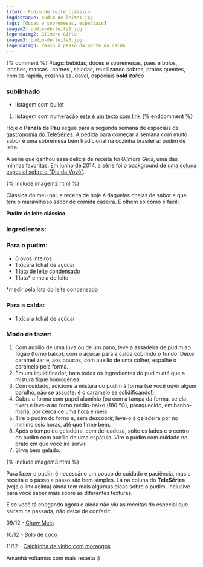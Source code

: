 ```yaml
---
titulo: Pudim de leite clássico
imgdestaque: pudim-de-leite1.jpg
tags: [doces e sobremesas, especiais]
imagem2: pudim-de-leite2.jpg
legendaimg2: Gilmore Girls
imagem3: pudim-de-leite3.jpg
legendaimg3: Passo a passo da parte da calda
---
```

{% comment %}
#tags: bebidas, doces e sobremesas, paes e bolos, lanches, massas , carnes , saladas, reutilizando sobras, pratos quentes, comida rapida, cozinha saudavel, especiais
**bold**
*italico*
### sublinhado
* listagem com bullet
1. listagem com numeração
[este é um texto com link](https://www.enderecodolink.com)
{% endcomment %}

Hoje o **Panela de Pau** segue para a segunda semana de especiais de [gastronomia do TeleSéries](https://www.enderecodolink.com). A pedida para começar a semana com muito sabor é uma sobremesa bem tradicional na cozinha brasileira: pudim de leite. 

A série que ganhou essa delícia de receita foi *Gilmore Girls*, uma das minhas favoritas. Em junho de 2014, a série foi o background de [uma coluna especial sobre o "Dia da Vovó"](http://teleseries.com.br/um-doce-classico-com-o-toque-da-vovo-de-gilmore-girls/).

{% include imagem2.html %}

Clássica do meu pai, a receita de hoje é daquelas cheias de sabor e que tem o maravilhoso sabor de comida caseira. E olhem só como é fácil:

**Pudim de leite clássico**

### Ingredientes:

### Para o pudim:
* 6 ovos inteiros
* 1 xícara (chá) de açúcar
* 1 lata de leite condensado
* 1 lata* e meia de leite

*medir pela lata do leite condensado

### Para a calda:
* 1 xícara (chá) de açúcar

### Modo de fazer:

1. Com auxílio de uma luva ou de um pano, leve a assadeira de pudim ao fogão (forno baixo), com o açúcar para a calda cobrindo o fundo. Deixe caramelizar e, aos poucos, com auxílio de uma colher, espalhe o caramelo pela forma.
2. Em um liquidificador, bata todos os ingredientes do pudim até que a mistura fique homogênea.
3. Com cuidado, adicione a mistura do pudim à forma (se você ouvir algum barulho, não se assuste: é o caramelo se solidificando!).
4. Cubra a forma com papel alumínio (ou com a tampa da forma, se ela tiver) e leve-a ao forno médio-baixo (180 ºC), preaquecido, em banho-maria, por cerca de uma hora e meia.
5. Tire o pudim do forno e, sem descobrir, leve-o à geladeira por no mínimo seis horas, até que firme bem.
6. Após o tempo de geladeira, com delicadeza, solte os lados e o centro do pudim com auxílio de uma espátula. Vire o pudim com cuidado no prato em que você irá servir.
7. Sirva bem gelado.

{% include imagem3.html %}

Para fazer o pudim é necessário um pouco de cuidado e paciência, mas a receita e o passo a passo são bem simples. Lá na coluna do **TeleSéries** (veja o link acima) ainda tem mais algumas dicas sobre o pudim, inclusive para você saber mais sobre as diferentes texturas. 

E se você tá chegando agora e ainda não viu as receitas do especial que saíram na passada, não deixe de conferir:

09/12 - [Chow Mein](http://paneladepau.github.io/paneladepau-jekyll-blog/chow-mein)

10/12 - [Bolo de coco](http://paneladepau.github.io/paneladepau-jekyll-blog/bolo-de-coco)

11/12 - [Caipirinha de vinho com morangos](http://paneladepau.github.io/paneladepau-jekyll-blog/caipirinha-de-vinho-com-morangos)

Amanhã voltamos com mais receita :)